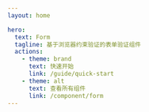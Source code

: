 ```yaml
---
layout: home

hero:
  text: Form
  tagline: 基于浏览器约束验证的表单验证组件
  actions:
    - theme: brand
      text: 快速开始
      link: /guide/quick-start
    - theme: alt
      text: 查看所有组件
      link: /component/form
---
```


<style lang="scss" module>
.container {
  .main {
    display: flex;
    flex-direction: column;
    align-items: center;
  }

  .text, .tagline {
    max-width: 100%;
  }
}
</style>
